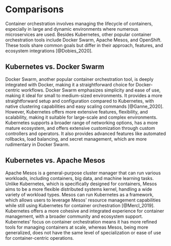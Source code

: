 # Comparisons

Container orchestration involves managing the lifecycle of containers, especially in
large and dynamic environments where numerous microservices are used. Besides
Kubernetes, other popular container orchestration tools include Docker Swarm, Apache
Mesos, and OpenShift. These tools share common goals but differ in their approach,
features, and ecosystem integrations [@Dobies_2020].

## Kubernetes vs. Docker Swarm

Docker Swarm, another popular container orchestration tool, is deeply integrated with
Docker, making it a straightforward choice for Docker-centric workflows. Docker Swarm
emphasizes simplicity and ease of use, making it ideal for small to medium-sized
environments. It provides a more straightforward setup and configuration compared to
Kubernetes, with native clustering capabilities and easy scaling commands
[@Ganne_2020]. However, Kubernetes offers more extensive features, flexibility, and
scalability, making it suitable for large-scale and complex environments. Kubernetes
supports a broader range of networking options, has a more mature ecosystem, and
offers extensive customization through custom controllers and operators. It also
provides advanced features like automated rollbacks, load balancing, and secret
management, which are more rudimentary in Docker Swarm.

## Kubernetes vs. Apache Mesos

Apache Mesos is a general-purpose cluster manager that can run various workloads,
including containers, big data, and machine learning tasks. Unlike Kubernetes, which
is specifically designed for containers, Mesos aims to be a more flexible distributed
systems kernel, handling a wide variety of workload types. Mesos can run Kubernetes
as a framework, which allows users to leverage Mesos' resource management
capabilities while still using Kubernetes for container orchestration [@Mercl_2019].
Kubernetes offers a more cohesive and integrated experience for container management,
with a broader community and ecosystem support. Kubernetes' focus on container
orchestration means it has more refined tools for managing containers at scale,
whereas Mesos, being more generalized, does not have the same level of specialization
or ease of use for container-centric operations.
